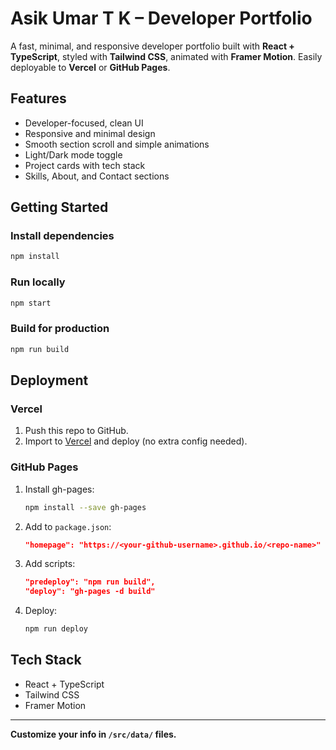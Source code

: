 # Asik Umar T K – Developer Portfolio

A fast, minimal, and responsive developer portfolio built with **React + TypeScript**, styled with **Tailwind CSS**, animated with **Framer Motion**. Easily deployable to **Vercel** or **GitHub Pages**.

## Features
- Developer-focused, clean UI
- Responsive and minimal design
- Smooth section scroll and simple animations
- Light/Dark mode toggle
- Project cards with tech stack
- Skills, About, and Contact sections

## Getting Started

### Install dependencies
```bash
npm install
```

### Run locally
```bash
npm start
```

### Build for production
```bash
npm run build
```

## Deployment

### Vercel
1. Push this repo to GitHub.
2. Import to [Vercel](https://vercel.com/) and deploy (no extra config needed).

### GitHub Pages
1. Install gh-pages:
   ```bash
   npm install --save gh-pages
   ```
2. Add to `package.json`:
   ```json
   "homepage": "https://<your-github-username>.github.io/<repo-name>"
   ```
3. Add scripts:
   ```json
   "predeploy": "npm run build",
   "deploy": "gh-pages -d build"
   ```
4. Deploy:
   ```bash
   npm run deploy
   ```

## Tech Stack
- React + TypeScript
- Tailwind CSS
- Framer Motion

---

**Customize your info in `/src/data/` files.**
